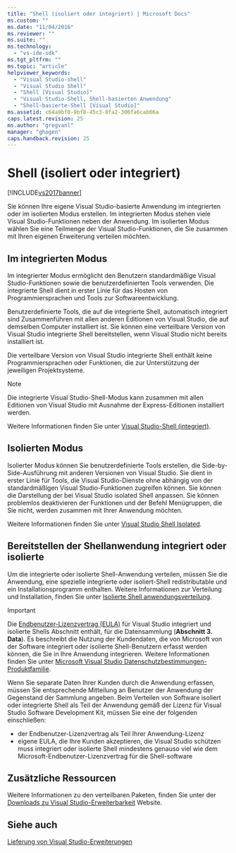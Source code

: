 ```yaml
---
title: "Shell (isoliert oder integriert) | Microsoft Docs"
ms.custom: ""
ms.date: "11/04/2016"
ms.reviewer: ""
ms.suite: ""
ms.technology: 
  - "vs-ide-sdk"
ms.tgt_pltfrm: ""
ms.topic: "article"
helpviewer_keywords: 
  - "Visual Studio-shell"
  - "Visual Studio Shell"
  - "Shell [Visual Studio]"
  - "Visual Studio-Shell, Shell-basierten Anwendung"
  - "Shell-basierte-Shell [Visual Studio]"
ms.assetid: c64a9bf0-9bf8-45c3-8fa2-306fa6cab66a
caps.latest.revision: 25
ms.author: "gregvanl"
manager: "ghogen"
caps.handback.revision: 25
---
```

# Shell (isoliert oder integriert)
[!INCLUDE[vs2017banner](../code-quality/includes/vs2017banner.md)]

Sie können Ihre eigene Visual Studio\-basierte Anwendung im integrierten oder im isolierten Modus erstellen. Im integrierten Modus stehen viele Visual Studio\-Funktionen neben der Anwendung. Im isolierten Modus wählen Sie eine Teilmenge der Visual Studio\-Funktionen, die Sie zusammen mit Ihren eigenen Erweiterung verteilen möchten.  
  
## Im integrierten Modus  
 Im integrierter Modus ermöglicht den Benutzern standardmäßige Visual Studio\-Funktionen sowie die benutzerdefinierten Tools verwenden. Die integrierte Shell dient in erster Linie für das Hosten von Programmiersprachen und Tools zur Softwareentwicklung.  
  
 Benutzerdefinierte Tools, die auf die integrierte Shell, automatisch integriert sind Zusammenführen mit allen anderen Editionen von Visual Studio, die auf demselben Computer installiert ist. Sie können eine verteilbare Version von Visual Studio integrierte Shell bereitstellen, wenn Visual Studio nicht bereits installiert ist.  
  
 Die verteilbare Version von Visual Studio integrierte Shell enthält keine Programmiersprachen oder Funktionen, die zur Unterstützung der jeweiligen Projektsysteme.  
  
> [!NOTE]
>  Die integrierte Visual Studio\-Shell\-Modus kann zusammen mit allen Editionen von Visual Studio mit Ausnahme der Express\-Editionen installiert werden.  
  
 Weitere Informationen finden Sie unter [Visual Studio\-Shell \(integriert\)](../extensibility/visual-studio-shell-integrated.md).  
  
## Isolierten Modus  
 Isolierter Modus können Sie benutzerdefinierte Tools erstellen, die Side\-by\-Side\-Ausführung mit anderen Versionen von Visual Studio. Sie dient in erster Linie für Tools, die Visual Studio\-Dienste ohne abhängig von der standardmäßigen Visual Studio\-Funktionen zugreifen können. Sie können die Darstellung der bei Visual Studio isolated Shell anpassen. Sie können problemlos deaktivieren der Funktionen und der Befehl Menügruppen, die Sie nicht, werden zusammen mit Ihrer Anwendung möchten.  
  
 Weitere Informationen finden Sie unter [Visual Studio Shell Isolated](../extensibility/visual-studio-isolated-shell.md).  
  
## Bereitstellen der Shellanwendung integriert oder isolierte  
 Um die integrierte oder isolierte Shell\-Anwendung verteilen, müssen Sie die Anwendung, eine spezielle integrierte oder isoliert\-Shell redistributable und ein Installationsprogramm enthalten. Weitere Informationen zur Verteilung und Installation, finden Sie unter [Isolierte Shell anwendungsverteilung](../extensibility/distributing-isolated-shell-applications.md).  
  
> [!IMPORTANT]
>  Die [Endbenutzer\-Lizenzvertrag \(EULA\)](https://www.visualstudio.com/en-us/support/legal/mt171552) für Visual Studio integriert und isolierte Shells Abschnitt enthält, für die Datensammlung \(**Abschnitt 3. Data**\).  Es beschreibt die Nutzung der Kundendaten, die von Microsoft von der Software integriert oder isolierte Shell\-Benutzern erfasst werden können, die Sie in Ihre Anwendung integrieren. Weitere Informationen finden Sie unter [Microsoft Visual Studio Datenschutzbestimmungen\-Produktfamilie](https://www.visualstudio.com/en-us/dn948229).  
>   
>  Wenn Sie separate Daten Ihrer Kunden durch die Anwendung erfassen, müssen Sie entsprechende Mitteilung an Benutzer der Anwendung der Gegenstand der Sammlung angeben. Beim Verteilen von Software isoliert oder integrierte Shell als Teil der Anwendung gemäß der Lizenz für Visual Studio Software Development Kit, müssen Sie eine der folgenden einschließen:  
>   
>  -   der Endbenutzer\-Lizenzvertrag als Teil Ihrer Anwendung\-Lizenz  
> -   eigene EULA, die Ihre Kunden akzeptieren, die Visual Studio schützen muss integriert oder isolierte Shell mindestens genauso viel wie dem Microsoft\-Endbenutzer\-Lizenzvertrag für die Shell\-software  
  
## Zusätzliche Ressourcen  
 Weitere Informationen zu den verteilbaren Paketen, finden Sie unter der [Downloads zu Visual Studio\-Erweiterbarkeit](http://go.microsoft.com/fwlink/?LinkID=119298) Website.  
  
## Siehe auch  
 [Lieferung von Visual Studio\-Erweiterungen](../extensibility/shipping-visual-studio-extensions.md)